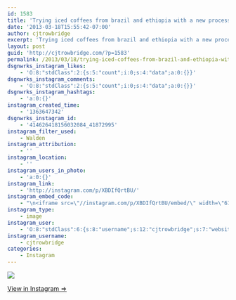 ```yaml
---
id: 1583
title: 'Trying iced coffees from brazil and ethiopia with a new processing method. Yum!'
date: '2013-03-18T15:55:42-07:00'
author: cjtrowbridge
excerpt: 'Trying iced coffees from brazil and ethiopia with a new processing method. Yum!'
layout: post
guid: 'http://cjtrowbridge.com/?p=1583'
permalink: /2013/03/18/trying-iced-coffees-from-brazil-and-ethiopia-with-a-new-processing-method-yum/
dsgnwrks_instagram_likes:
    - 'O:8:"stdClass":2:{s:5:"count";i:0;s:4:"data";a:0:{}}'
dsgnwrks_instagram_comments:
    - 'O:8:"stdClass":2:{s:5:"count";i:0;s:4:"data";a:0:{}}'
dsgnwrks_instagram_hashtags:
    - 'a:0:{}'
instagram_created_time:
    - '1363647342'
dsgnwrks_instagram_id:
    - '414626418156032084_41872995'
instagram_filter_used:
    - Walden
instagram_attribution:
    - ''
instagram_location:
    - ''
instagram_users_in_photo:
    - 'a:0:{}'
instagram_link:
    - 'http://instagram.com/p/XBDIfQrtBU/'
instagram_embed_code:
    - "\n<iframe src=\"//instagram.com/p/XBDIfQrtBU/embed/\" width=\"612\" height=\"710\" frameborder=\"0\" scrolling=\"no\" allowtransparency=\"true\"></iframe>\n"
instagram_type:
    - image
instagram_user:
    - 'O:8:"stdClass":6:{s:8:"username";s:12:"cjtrowbridge";s:7:"website";s:0:"";s:15:"profile_picture";s:103:"https://igcdn-photos-f-a.akamaihd.net/hphotos-ak-xpa1/t51.2885-19/925559_452430704897917_67836701_a.jpg";s:9:"full_name";s:13:"CJ Trowbridge";s:3:"bio";s:0:"";s:2:"id";s:8:"41872995";}'
instagram_username:
    - cjtrowbridge
categories:
    - Instagram
---
```


[![](http://scontent-a.cdninstagram.com/hphotos-xaf1/outbound-distilleryimage8/t0.0-17/OBPTH/f5f5e906901e11e2b9c722000a9e07b7_7.jpg)](http://instagram.com/p/XBDIfQrtBU/)

[View in Instagram ⇒](http://instagram.com/p/XBDIfQrtBU/)